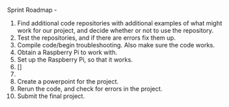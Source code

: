 Sprint Roadmap - 
1. Find additional code repositories with additional examples of what might work for our project, and decide whether or not to use the repository. 
2. Test the repositories, and if there are errors fix them up. 
3. Compile code/begin troubleshooting. Also make sure the code works. 
4. Obtain a Raspberry Pi to work with.
5. Set up the Raspberry Pi, so that it works.
6. [] 
7.
8. Create a powerpoint for the project. 
9. Rerun the code, and check for errors in the project. 
10. Submit the final project. 
